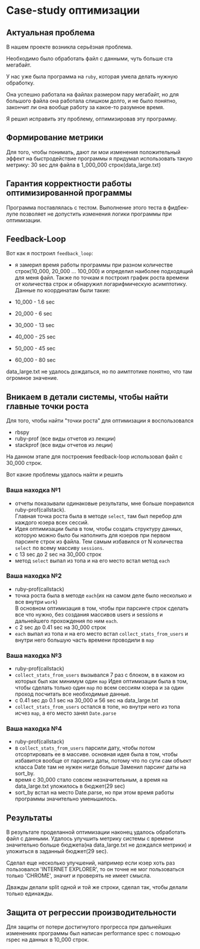 # Case-study оптимизации

## Актуальная проблема
В нашем проекте возникла серьёзная проблема.

Необходимо было обработать файл с данными, чуть больше ста мегабайт.

У нас уже была программа на `ruby`, которая умела делать нужную обработку.

Она успешно работала на файлах размером пару мегабайт, но для большого файла она работала слишком долго, и не было понятно, закончит ли она вообще работу за какое-то разумное время.

Я решил исправить эту проблему, оптимизировав эту программу.

## Формирование метрики
Для того, чтобы понимать, дают ли мои изменения положительный эффект на быстродействие программы я придумал использовать такую метрику: 30 sec для файла в 1_000_000 строк(data_large.txt)

## Гарантия корректности работы оптимизированной программы
Программа поставлялась с тестом. Выполнение этого теста в фидбек-лупе позволяет не допустить изменения логики программы при оптимизации.

## Feedback-Loop
Вот как я построил `feedback_loop`:

- я замерил время работы программы при разном количестве строк(10_000, 20_000 ... 100_000) и определил наиболее подходящий для меня файл.
Также по точкам я построил график роста времени от количества строк и обнаружил логарифмическую асимптотику.
Данные по координатам были такие:

- 10_000 - 1.6 sec
- 20_000 - 6 sec
- 30_000 - 13 sec
- 40_000 - 25 sec
- 50_000 - 45 sec
- 60_000 - 80 sec

data_large.txt не удалось дождаться, но по аимптотике понятно, что там огромное значение.

## Вникаем в детали системы, чтобы найти главные точки роста
Для того, чтобы найти "точки роста" для оптимизации я воспользовался 

- rbspy
- ruby-prof (все виды отчетов из лекции)
- stackprof (все виды отчетов из леции)

На данном этапе для построения feedback-loop использовал файл с 30_000 строк.

Вот какие проблемы удалось найти и решить

### Ваша находка №1
- отчеты показывали одинаковые результаты, мне больше понравился ruby-prof(callstack). </br>
Главная точка роста была в методе `select`, там был перебор для каждого юзера всех сессий.
- Идея оптимизации была в том, чтобы создать структуру данных, которую можно было бы наполнить для юзеров при первом парсинге строк из файла. Тем самым избавился от N количества `select` по всему массиву `sessions`.
- c 13 sec до 2 sec на 30_000 строк
- метод `select` выпал из топа и на его место встал метод `each`

### Ваша находка №2
- ruby-prof(callstack)
- точка роста была в методе `each`(их на самом деле было несколько и все внутри `work`) </br>
В основном оптимизация в том, чтобы при парсинге строк сделать все что нужно, без создания массивов users и sessions и дальнейшего прохождения по ним `each`.
- с 2 sec до 0.41 sec на 30_000 строк
- `each` выпал из топа и на его место встал `collect_stats_from_users` и внутри него большую часть времени проводили в `map`

### Ваша находка №3
- ruby-prof(callstack)
- `collect_stats_from_users` вызывался 7 раз с блоком, в в кажом из которых был как минимум один `map`
Идея оптимизации была в том, чтобы сделать только один `map` по всем сессиям юзера и за один проход посчитать все необходимые данные.
- c 0.41 sec до 0.1 sec на 30_000 и 56 sec на data_large.txt
- `collect_stats_from_users` остался в топе, но внутри него из топа исчез `map`, а его место занял `Date.parse`

### Ваша находка №4
- ruby-prof(callstack)
- в `collect_stats_from_users` парсили дату, чтобы потом отсортировать ее в массиве.
основная идея была в том, чтобы избавится вообще от парсинга даты, потому что по сути сам объект класса Date там не нужен нигде больше
Заменил парсинг даты на sort_by.
- время с 30_000 стало совсем незначительным, а время на data_large.txt уложилось в бюджет(29 sec)
- sort_by встал на место Date.parse, но при этом время работы программы значительно уменьшилось.

## Результаты
В результате проделанной оптимизации наконец удалось обработать файл с данными.
Удалось улучшить метрику системы с времени значительно больше бюджета(на data_large.txt не дождался метрики) и уложиться в заданный бюджет(29 sec).

Сделал еще несколько улучшений, например если юзер хоть раз пользовался 'INTERNET EXPLORER', то он точне не мог пользоваться только 'CHROME', значит и проверять не имеет смысла.

Дважды делали split одной и той же строки, сделал так, чтобы делали только единажды.

## Защита от регрессии производительности
Для защиты от потери достигнутого прогресса при дальнейших изменениях программы был написан performance spec с помощью rspec на данных в 10_000 строк.

